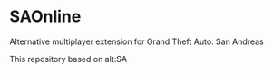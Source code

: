 # SAOnline

Alternative multiplayer extension for Grand Theft Auto: San Andreas

This repository based on alt:SA
